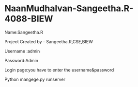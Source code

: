 # NaanMudhalvan-Sangeetha.R-4088-BIEW

Name:Sangeetha.R

Project Created by - Sangeetha.R,CSE,BIEW

Username :admin

Password:Admin

Login page:you have to enter the username&password

Python mangege.py runserver

